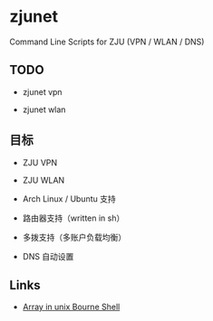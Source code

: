 # zjunet

Command Line Scripts for ZJU (VPN / WLAN / DNS)

## TODO

- zjunet vpn

- zjunet wlan

## 目标

- ZJU VPN

- ZJU WLAN

- Arch Linux / Ubuntu 支持

- 路由器支持（written in sh）

- 多拨支持（多账户负载均衡）

- DNS 自动设置

## Links

- [Array in unix Bourne Shell](http://unix.stackexchange.com/questions/137566/array-in-unix-bourne-shell)
